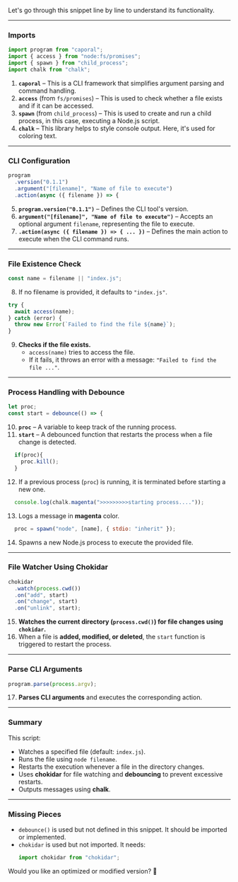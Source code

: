 Let's go through this snippet line by line to understand its functionality.

---

### **Imports**
```js
import program from "caporal";
import { access } from "node:fs/promises";
import { spawn } from "child_process";
import chalk from "chalk";
```
1. **`caporal`** – This is a CLI framework that simplifies argument parsing and command handling.
2. **`access`** (from `fs/promises`) – This is used to check whether a file exists and if it can be accessed.
3. **`spawn`** (from `child_process`) – This is used to create and run a child process, in this case, executing a Node.js script.
4. **`chalk`** – This library helps to style console output. Here, it's used for coloring text.

---

### **CLI Configuration**
```js
program
  .version("0.1.1")
  .argument("[filename]", "Name of file to execute")
  .action(async ({ filename }) => {
```
5. **`program.version("0.1.1")`** – Defines the CLI tool's version.
6. **`argument("[filename]", "Name of file to execute")`** – Accepts an optional argument `filename`, representing the file to execute.
7. **`.action(async ({ filename }) => { ... })`** – Defines the main action to execute when the CLI command runs.

---

### **File Existence Check**
```js
const name = filename || "index.js";
```
8. If no filename is provided, it defaults to `"index.js"`.

```js
try {
  await access(name);
} catch (error) {
  throw new Error(`Failed to find the file ${name}`);
}
```
9. **Checks if the file exists.**
   - `access(name)` tries to access the file.
   - If it fails, it throws an error with a message: `"Failed to find the file ..."`.
   
---

### **Process Handling with Debounce**
```js
let proc;
const start = debounce(() => {
```
10. **`proc`** – A variable to keep track of the running process.
11. **`start`** – A debounced function that restarts the process when a file change is detected.

```js
  if(proc){
    proc.kill();
  }
```
12. If a previous process (`proc`) is running, it is terminated before starting a new one.

```js
  console.log(chalk.magenta(">>>>>>>>>starting process...."));
```
13. Logs a message in **magenta** color.

```js
  proc = spawn("node", [name], { stdio: "inherit" });
```
14. Spawns a new Node.js process to execute the provided file.

---

### **File Watcher Using Chokidar**
```js
chokidar
  .watch(process.cwd())
  .on("add", start)
  .on("change", start)
  .on("unlink", start);
```
15. **Watches the current directory (`process.cwd()`) for file changes using `chokidar`.**
16. When a file is **added, modified, or deleted**, the `start` function is triggered to restart the process.

---

### **Parse CLI Arguments**
```js
program.parse(process.argv);
```
17. **Parses CLI arguments** and executes the corresponding action.

---

### **Summary**
This script:
- Watches a specified file (default: `index.js`).
- Runs the file using `node filename`.
- Restarts the execution whenever a file in the directory changes.
- Uses **chokidar** for file watching and **debouncing** to prevent excessive restarts.
- Outputs messages using **chalk**.

---

### **Missing Pieces**
- `debounce()` is used but not defined in this snippet. It should be imported or implemented.
- `chokidar` is used but not imported. It needs:
  ```js
  import chokidar from "chokidar";
  ```

Would you like an optimized or modified version? 🚀
